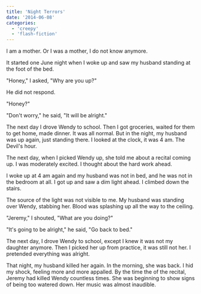 ```yaml
---
title: 'Night Terrors'
date: '2014-06-08'
categories:
  - 'creepy'
  - 'flash-fiction'
---
```


I am a mother. Or I was a mother, I do not know anymore.

It started one June night when I woke up and saw my husband standing at the foot
of the bed.

"Honey," I asked, "Why are you up?"

He did not respond.

"Honey?"

"Don't worry," he said, "It will be alright."

The next day I drove Wendy to school. Then I got groceries, waited for them to
get home, made dinner. It was all normal. But in the night, my husband was up
again, just standing there. I looked at the clock, it was 4 am. The Devil's
hour.

The next day, when I picked Wendy up, she told me about a recital coming up. I
was moderately excited. I thought about the hard work ahead.

I woke up at 4 am again and my husband was not in bed, and he was not in the
bedroom at all. I got up and saw a dim light ahead. I climbed down the stairs.

The source of the light was not visible to me. My husband was standing over
Wendy, stabbing her. Blood was splashing up all the way to the ceiling.

"Jeremy," I shouted, "What are you doing?"

"It's going to be alright," he said, "Go back to bed."

The next day, I drove Wendy to school, except I knew it was not my daughter
anymore. Then I picked her up from practice, it was still not her. I pretended
everything was alright.

That night, my husband killed her again. In the morning, she was back. I hid my
shock, feeling more and more appalled. By the time the of the recital, Jeremy
had killed Wendy countless times. She was beginning to show signs of being too
watered down. Her music was almost inaudible.
